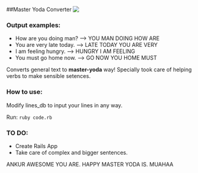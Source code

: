 ##Master Yoda Converter
<img src="http://images1.makefive.com/images/entertainment/movies/best-star-wars-character/yoda-7.jpg" align="top">
### Output examples:
- How are you doing man? --> YOU MAN DOING HOW ARE 
- You are very late today. --> LATE TODAY YOU ARE VERY
- I am feeling hungry. --> HUNGRY I AM FEELING
- You must go home now. --> GO NOW YOU HOME MUST

Converts general text to __master-yoda__ way! 
Specially took care of helping verbs to make sensible setences. 


### How to use: 

Modify lines\_db to input your lines in any way. 

Run: `ruby code.rb`

### TO DO:
* Create Rails App
* Take care of complex and bigger sentences.

ANKUR AWESOME YOU ARE. HAPPY MASTER YODA IS. MUAHAA
